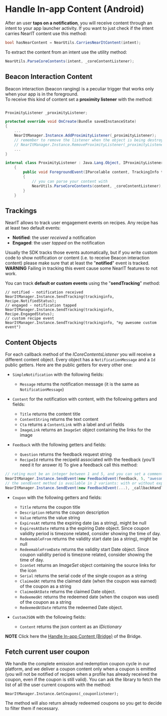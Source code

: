 # Handle In-app Content (Android)

After an user **taps on a notification**, you will receive content through an intent to your app launcher activity. If you want to just check if the intent carries NearIT content use this method:
```csharp
bool hasNearContent = NearUtils.CarriesNearItContent(intent);
```
To extract the content from an intent use the utility method:
```csharp
NearUtils.ParseCoreContents(intent, _coreContentListener);
```

## Beacon Interaction Content
Beacon interaction (beacon ranging) is a peculiar trigger that works only when your app is in the foreground.
<br>To receive this kind of content set a **proximity listener** with the method:


```csharp

ProximityListener _proximityListener;

protected override void OnCreate(Bundle savedInstanceState)
{
    ...
    NearItManager.Instance.AddProximityListener(_proximityListener);
    // remember to remove the listener when the object is being destroyed with
    // NearItManager.Instance.RemoveProximityListener(_proximityListener);
    ...
}

internal class ProximityListener : Java.Lang.Object, IProximityListener
    {
        public void ForegroundEvent(IParcelable content, TrackingInfo trackinginfo)
        {
            // you can parse your content with
            NearUtils.ParseCoreContents(content, _coreContentListener);
        }
    }
```

## Trackings

NearIT allows to track user engagement events on recipes. Any recipe has at least two default events:

  - **Notified**: the user *received* a notification
  - **Engaged**: the user *tapped* on the notification

Usually the SDK tracks those events automatically, but if you write custom code to show notification or content (i.e. to receive Beacon interaction content) please make sure that at least the "**notified**" event is tracked.
<br>**WARNING** Failing in tracking this event cause some NearIT features to not work.


You can track **default or custom events** using the "**sendTracking**" method:
```
// notified - notification received
NearItManager.Instance.SendTracking(trackinginfo, Recipe.NotifiedStatus);
// engaged - notification tapped
NearItManager.Instance.SendTracking(trackinginfo, Recipe.EngagedStatus);
// custom recipe event
NearItManager.Instance.SendTracking(trackinginfo, "my awesome custom event")
```

## Content Objects

For each callback method of the *ICoreContentsListener* you will receive a different content object.
Every object has a `NotificationMessage` and a `Id` public getters.
Here are the public getters for every other one:

- `SimpleNotification` with the following fields:
    - `Message` returns the notification message (it is the same as `NotificationMessage`)

- `Content` for the notification with content, with the following getters and fields:
    - `Title` returns the content title
    - `ContentString` returns the text content
    - `Cta` returns a `ContentLink`  with a label and url fields
    - `ImageLink` returns an `ImageSet` object containing the links for the image

- `Feedback` with the following getters and fields:
    - `Question` returns the feedback request string
    - `RecipeId` returns the recipeId associated with the feedback (you'll need it for answer it)
To give a feedback call this method:
```csharp
// rating must be an integer between 1 and 5, and you can set a comment string.
NearItManager.Instance.SendEvent(new FeedbackEvent(feedback, 5, "awesome"));
// the sendEvent method is available in 2 variants: with or without explicit callback handler. Example:
NearItManager.Instance.SendEvent(new FeedbackEvent(...), _callbackHandler);
```

- `Coupon` with the following getters and fields:
    - `Title` returns the coupon title
    - `Description` returns the coupon description
    - `Value` returns the value string
    - `ExpiresAt` returns the expiring date (as a string), might be null
    - `ExpiresAtDate` returns a the expiring Date object. Since coupon validity period is timezone related, consider showing the time of day.
    - `RedeemableFrom` returns the validity start date (as a string), might be null
    - `RedeemableFromDate` returns the validity start Date object. Since coupon validity period is timezone related, consider showing the time of day.
    - `IconSet` returns an *ImageSet* object containing the source links for the icon
    - `Serial` returns the serial code of the single coupon as a string
    - `ClaimedAt` returns the claimed date (when the coupon was earned) of the coupon as a string
    - `ClaimedAtDate` returns the claimed Date object.
    - `RedeemedAt` returns the redeemed date (when the coupon was used) of the coupon as a string
    - `RedeemedAtDate` returns the redeemed Date object.

- `CustomJSON` with the following fields:
    - `Content` returns the json content as an *IDictionary*
    
**NOTE** Click here the [Handle In-app Content (Bridge)](../bridge/handle-content.md) of the Bridge.

## Fetch current user coupon

We handle the complete emission and redemption coupon cycle in our platform, and we deliver a coupon content only when a coupon is emitted (you will not be notified of recipes when a profile has already received the coupon, even if the coupon is still valid).
You can ask the library to fetch the list of all the user current coupons with the method:
```
NearItManager.Instance.GetCoupons(_couponlistener);
```

The method will also return already redeemed coupons so you get to decide to filter them if necessary.
